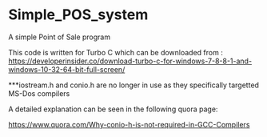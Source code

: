 # Simple_POS_system

A simple Point of Sale program 

This code is written for Turbo C which can be downloaded from : https://developerinsider.co/download-turbo-c-for-windows-7-8-8-1-and-windows-10-32-64-bit-full-screen/


***iostream.h and conio.h are no longer in use as they specifically targetted MS-Dos compilers

A detailed explanation can be seen in the following quora page:

https://www.quora.com/Why-conio-h-is-not-required-in-GCC-Compilers
